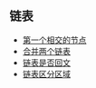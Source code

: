 ## 链表

- [第一个相交的节点](FirstIntersectNode.go)
- [合并两个链表](MergeTwoList.go)
- [链表是否回文](IsPalindromicForLinkList.go)
- [链表区分区域](SmallerEqualBigger.go)